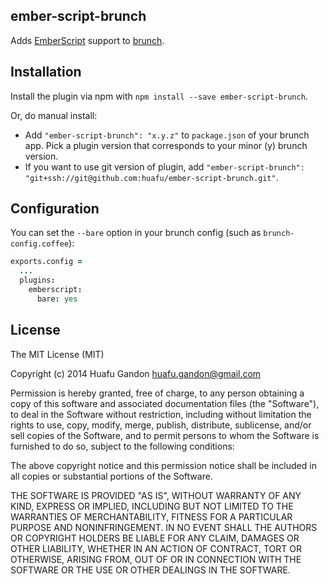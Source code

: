 ## ember-script-brunch
Adds [EmberScript](http://emberscript.com) support to [brunch](http://brunch.io).

## Installation
Install the plugin via npm with `npm install --save ember-script-brunch`.

Or, do manual install:

* Add `"ember-script-brunch": "x.y.z"` to `package.json` of your brunch app.
  Pick a plugin version that corresponds to your minor (y) brunch version.
* If you want to use git version of plugin, add
`"ember-script-brunch": "git+ssh://git@github.com:huafu/ember-script-brunch.git"`.

## Configuration
You can set the `--bare` option in your brunch config (such as `brunch-config.coffee`):

```coffee
exports.config =
  ...
  plugins:
    emberscript:
      bare: yes
```

## License

The MIT License (MIT)

Copyright (c) 2014 Huafu Gandon <huafu.gandon@gmail.com>

Permission is hereby granted, free of charge, to any person obtaining a copy
of this software and associated documentation files (the "Software"), to deal
in the Software without restriction, including without limitation the rights
to use, copy, modify, merge, publish, distribute, sublicense, and/or sell
copies of the Software, and to permit persons to whom the Software is
furnished to do so, subject to the following conditions:

The above copyright notice and this permission notice shall be included in
all copies or substantial portions of the Software.

THE SOFTWARE IS PROVIDED "AS IS", WITHOUT WARRANTY OF ANY KIND, EXPRESS OR
IMPLIED, INCLUDING BUT NOT LIMITED TO THE WARRANTIES OF MERCHANTABILITY,
FITNESS FOR A PARTICULAR PURPOSE AND NONINFRINGEMENT. IN NO EVENT SHALL THE
AUTHORS OR COPYRIGHT HOLDERS BE LIABLE FOR ANY CLAIM, DAMAGES OR OTHER
LIABILITY, WHETHER IN AN ACTION OF CONTRACT, TORT OR OTHERWISE, ARISING FROM,
OUT OF OR IN CONNECTION WITH THE SOFTWARE OR THE USE OR OTHER DEALINGS IN
THE SOFTWARE.
